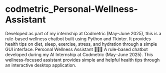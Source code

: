# codmetric_Personal-Wellness-Assistant
Developed as part of my internship at Codmetric (May–June 2025), this is a rule-based wellness chatbot built using Python and Tkinter. It provides health tips on diet, sleep, exercise, stress, and hydration through a simple GUI interface.
Personal Wellness Assistant 💬🧘‍♀️
A rule-based chatbot developed during my AI Internship at Codmetric (May–June 2025). This wellness-focused assistant provides simple and helpful health tips through an interactive desktop application.
